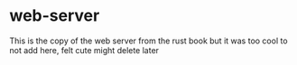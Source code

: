 # web-server
This is the copy of the web server from the rust book but it was too cool to not add here, felt cute might delete later
